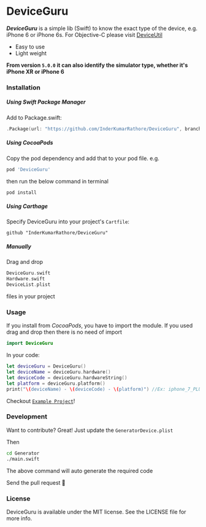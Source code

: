 # DeviceGuru

***DeviceGuru*** is a simple lib (Swift) to know the exact type of the device, e.g. iPhone 6 or iPhone 6s. For Objective-C please visit [DeviceUtil](https://github.com/InderKumarRathore/DeviceUtil)
  - Easy to use
  - Light weight

**From version `5.0.0` it can also identify the simulator type, whether it's iPhone XR or iPhone 6**

### Installation

##### Using Swift Package Manager
Add to Package.swift:

```swift
.Package(url: "https://github.com/InderKumarRathore/DeviceGuru", branch: "master")
```

##### Using CocoaPods
Copy the pod dependency and add that to your pod file. e.g.

```sh
pod 'DeviceGuru'
```
then run the below command in terminal
```sh
pod install
```

##### Using Carthage
Specify DeviceGuru into your project's `Cartfile`:

```ogdl
github "InderKumarRathore/DeviceGuru"
```

##### Manually
Drag and drop
``` swift
DeviceGuru.swift
Hardware.swift
DeviceList.plist
```

files in your project

### Usage
If you install from *CocoaPods*, you have to import the module. If you used drag and drop then there is no need of import
``` swift
import DeviceGuru
```
In your code:
``` swift
let deviceGuru = DeviceGuru()
let deviceName = deviceGuru.hardware()
let deviceCode = deviceGuru.hardwareString()
let platform = deviceGuru.platform()
print("\(deviceName) - \(deviceCode) - \(platform)") //Ex: iphone_7_PLUS - iPhone9,2 - iphone
```
Checkout [`Example Project`](Example/)!


### Development

Want to contribute? Great!
Just update the `GeneratorDevice.plist`

Then
```sh
cd Generator
./main.swift
```
The above command will auto generate the required code

Send the pull request 🚀


### License
DeviceGuru is available under the MIT license. See the LICENSE file for more info.
